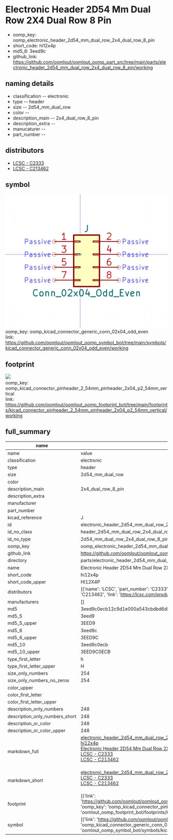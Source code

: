 # Electronic Header 2D54 Mm Dual Row 2X4 Dual Row 8 Pin

  
* oomp_key: oomp_electronic_header_2d54_mm_dual_row_2x4_dual_row_8_pin 
* short_code: hi12x4p
* md5_6: 3eed9c  
* github_link: https://github.com/oomlout/oomlout_oomp_part_src/tree/main/parts/electronic_header_2d54_mm_dual_row_2x4_dual_row_8_pin/working  
## naming details
* classification -- electronic
* type -- header
* size -- 2d54_mm_dual_row
* color -- 
* description_main -- 2x4_dual_row_8_pin
* description_extra -- 
* manucaturer -- 
* part_number -- 

## distributors
* [LCSC - C2333](https://lcsc.com/product-detail/C2333.html)   
* [LCSC - C213462](https://lcsc.com/product-detail/C213462.html)   


## symbol

![](symbol/0/working/working_600.png)  
oomp_key: oomp_kicad_connector_generic_conn_02x04_odd_even  
link: https://github.com/oomlout/oomlout_oomp_symbol_bot/tree/main/symbols/kicad_connector_generic_conn_02x04_odd_even/working  

## footprint

![](footprint/0/working/working_600.png)  
oomp_key: oomp_kicad_connector_pinheader_2_54mm_pinheader_2x04_p2_54mm_vertical  
link: https://github.com/oomlout/oomlout_oomp_footprint_bot/tree/main/footprints/kicad_connector_pinheader_2_54mm_pinheader_2x04_p2_54mm_vertical/working  

## full_summary
| name | value | 
| --- | --- | 
| name | value | 
| classification | electronic | 
| type | header | 
| size | 2d54_mm_dual_row | 
| color |  | 
| description_main | 2x4_dual_row_8_pin | 
| description_extra |  | 
| manufacturer |  | 
| part_number |  | 
| kicad_reference | J | 
| id | electronic_header_2d54_mm_dual_row_2x4_dual_row_8_pin | 
| id_no_class | header_2d54_mm_dual_row_2x4_dual_row_8_pin | 
| id_no_type | 2d54_mm_dual_row_2x4_dual_row_8_pin | 
| oomp_key | oomp_electronic_header_2d54_mm_dual_row_2x4_dual_row_8_pin | 
| github_link | https://github.com/oomlout/oomlout_oomp_part_src/tree/main/parts/electronic_header_2d54_mm_dual_row_2x4_dual_row_8_pin/working | 
| directory | parts/electronic_header_2d54_mm_dual_row_2x4_dual_row_8_pin | 
| name | Electronic Header 2D54 Mm Dual Row 2X4 Dual Row 8 Pin | 
| short_code | hi12x4p | 
| short_code_upper | HI12X4P | 
| distributors | [{'name': 'LCSC', 'part_number': 'C2333', 'link': 'https://lcsc.com/product-detail/C2333.html', 'id': 'distributor_lcsc'}, {'name': 'LCSC', 'part_number': 'C213462', 'link': 'https://lcsc.com/product-detail/C213462.html', 'id': 'distributor_lcsc'}] | 
| manufacturers | [] | 
| md5 | 3eed9c0ecb12c9d1e000a543cbdbd6db | 
| md5_5 | 3eed9 | 
| md5_5_upper | 3EED9 | 
| md5_6 | 3eed9c | 
| md5_6_upper | 3EED9C | 
| md5_10 | 3eed9c0ecb | 
| md5_10_upper | 3EED9C0ECB | 
| type_first_letter | h | 
| type_first_letter_upper | H | 
| size_only_numbers | 254 | 
| size_only_numbers_no_zeros | 254 | 
| color_upper |  | 
| color_first_letter |  | 
| color_first_letter_upper |  | 
| description_only_numbers | 248 | 
| description_only_numbers_short | 248 | 
| description_or_color | 248 | 
| description_or_color_upper | 248 | 
| markdown_full | [electronic_header_2d54_mm_dual_row_2x4_dual_row_8_pin](https://github.com/oomlout/oomlout_oomp_part_src/tree/main/parts/electronic_header_2d54_mm_dual_row_2x4_dual_row_8_pin/working)<br>[hi12x4p](https://github.com/oomlout/oomlout_oomp_part_src/tree/main/parts/electronic_header_2d54_mm_dual_row_2x4_dual_row_8_pin/working)<br>[Electronic Header 2D54 Mm Dual Row 2X4 Dual Row 8 Pin](https://github.com/oomlout/oomlout_oomp_part_src/tree/main/parts/electronic_header_2d54_mm_dual_row_2x4_dual_row_8_pin/working)<br>[LCSC - C2333<br>](https://lcsc.com/product-detail/C2333.html)[LCSC - C213462<br>](https://lcsc.com/product-detail/C213462.html)<br> | 
| markdown_short | [electronic_header_2d54_mm_dual_row_2x4_dual_row_8_pin](https://github.com/oomlout/oomlout_oomp_part_src/tree/main/parts/electronic_header_2d54_mm_dual_row_2x4_dual_row_8_pin/working)<br>[LCSC - C2333<br>](https://lcsc.com/product-detail/C2333.html)[LCSC - C213462<br>](https://lcsc.com/product-detail/C213462.html)<br> | 
| footprint | [{'link': 'https://github.com/oomlout/oomlout_oomp_footprint_bot/tree/main/foootprntss/kicad_connector_pinheader_2_54mm_pinheader_2x04_p2_54mm_vertical', 'oomp_key': 'oomp_kicad_connector_pinheader_2_54mm_pinheader_2x04_p2_54mm_vertical', 'directory': 'oomlout_oomp_footprint_bot/footprints/kicad_connector_pinheader_2_54mm_pinheader_2x04_p2_54mm_vertical//working/working.kicad_mod'}] | 
| symbol | [{'link': 'https://github.com/oomlout/oomlout_oomp_symbol_bot/tree/main/symbols/kicad_connector_generic_conn_02x04_odd_even', 'oomp_key': 'oomp_kicad_connector_generic_conn_02x04_odd_even', 'directory': 'oomlout_oomp_symbol_bot/symbols/kicad_connector_generic_conn_02x04_odd_even//working/working.kicad_sym'}] | 
